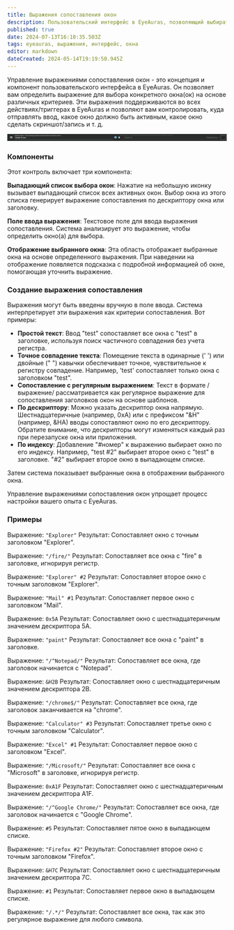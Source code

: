 ```yaml
---
title: Выражения сопоставления окон
description: Пользовательский интерфейс в EyeAuras, позволяющий выбирать конкретные окна с помощью пользовательского выражения.
published: true
date: 2024-07-13T16:10:35.503Z
tags: eyeauras, выражения, интерфейс, окна
editor: markdown
dateCreated: 2024-05-14T19:19:50.945Z
---
```


Управление выражениями сопоставления окон - это концепция и компонент пользовательского интерфейса в EyeAuras. Он позволяет вам определить выражение для выбора конкретного окна(ок) на основе различных критериев. Эти выражения поддерживаются во всех действиях/триггерах в EyeAuras и позволяют вам контролировать, куда отправлять ввод, какое окно должно быть активным, какое окно сделать скриншот/запись и т. д.

![](/eyeauras_zjebk8jadf.png)

### Компоненты

Этот контроль включает три компонента:

**Выпадающий список выбора окон**: Нажатие на небольшую иконку вызывает выпадающий список всех активных окон. Выбор окна из этого списка генерирует выражение сопоставления по дескриптору окна или заголовку.

**Поле ввода выражения**: Текстовое поле для ввода выражения сопоставления. Система анализирует это выражение, чтобы определить окно(а) для выбора.

**Отображение выбранного окна**: Эта область отображает выбранные окна на основе определенного выражения. При наведении на отображение появляется подсказка с подробной информацией об окне, помогающая уточнить выражение.

### **Создание выражения сопоставления**

Выражения могут быть введены вручную в поле ввода. Система интерпретирует эти выражения как критерии сопоставления. Вот примеры:

-   **Простой текст**: Ввод "test" сопоставляет все окна с "test" в заголовке, используя поиск частичного совпадения без учета регистра.
-   **Точное совпадение текста**: Помещение текста в одинарные (' ') или двойные (" ") кавычки обеспечивает точное, чувствительное к регистру совпадение. Например, 'test' сопоставляет только окна с заголовком "test".
-   **Сопоставление с регулярным выражением**: Текст в формате /выражение/ рассматривается как регулярное выражение для сопоставления заголовков окон на основе шаблонов.
-   **По дескриптору**: Можно указать дескриптор окна напрямую. Шестнадцатеричные (например, 0xA) или с префиксом "&H" (например, &HA) вводы сопоставляют окно по его дескриптору. Обратите внимание, что дескрипторы могут изменяться каждый раз при перезапуске окна или приложения.
-   **По индексу**: Добавление "#номер" к выражению выбирает окно по его индексу. Например, "test #2" выбирает второе окно с "test" в заголовке. "#2" выбирает второе окно в выпадающем списке.

Затем система показывает выбранные окна в отображении выбранного окна.

Управление выражениями сопоставления окон упрощает процесс настройки вашего опыта с EyeAuras.

### Примеры

Выражение: `"Explorer"` Результат: Сопоставляет окно с точным заголовком "Explorer".

Выражение: `"/fire/"` Результат: Сопоставляет все окна с "fire" в заголовке, игнорируя регистр.

Выражение: `"Explorer" #2` Результат: Сопоставляет второе окно с точным заголовком "Explorer".

Выражение: `"Mail" #1` Результат: Сопоставляет первое окно с заголовком "Mail".

Выражение: `0x5A` Результат: Сопоставляет окно с шестнадцатеричным значением дескриптора 5A.

Выражение: `"paint"` Результат: Сопоставляет все окна с "paint" в заголовке.

Выражение: `"/^Notepad/"` Результат: Сопоставляет все окна, где заголовок начинается с "Notepad".

Выражение: `&H2B` Результат: Сопоставляет окно с шестнадцатеричным значением дескриптора 2B.

Выражение: `"/chrome$/"` Результат: Сопоставляет все окна, где заголовок заканчивается на "chrome".

Выражение: `"Calculator" #3` Результат: Сопоставляет третье окно с точным заголовком "Calculator".

Выражение: `"Excel" #1` Результат: Сопоставляет первое окно с заголовком "Excel".

Выражение: `"/Microsoft/"` Результат: Сопоставляет все окна с "Microsoft" в заголовке, игнорируя регистр.

Выражение: `0xA1F` Результат: Сопоставляет окно с шестнадцатеричным значением дескриптора A1F.

Выражение: `"/^Google Chrome/"` Результат: Сопоставляет все окна, где заголовок начинается с "Google Chrome".

Выражение: `#5` Результат: Сопоставляет пятое окно в выпадающем списке.

Выражение: `"Firefox #2"` Результат: Сопоставляет второе окно с точным заголовком "Firefox".

Выражение: `&H7C` Результат: Сопоставляет окно с шестнадцатеричным значением дескриптора 7C.

Выражение: `#1` Результат: Сопоставляет первое окно в выпадающем списке.

Выражение: `"/.*/"` Результат: Сопоставляет все окна, так как это регулярное выражение для любого символа.